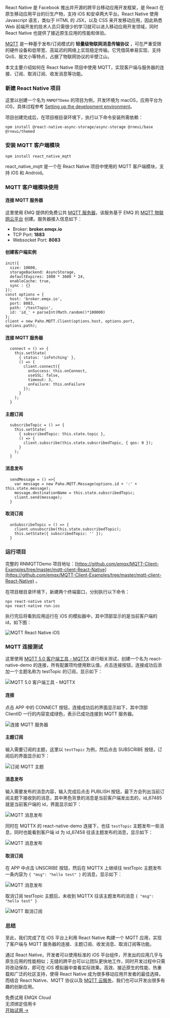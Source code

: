 React Native 是 Facebook 推出并开源的跨平台移动应用开发框架，是 React 在原生移动应用平台的衍生产物，支持 iOS 和安卓两大平台。React Native 使用 Javascript 语言，类似于 HTML 的 JSX，以及 CSS 来开发移动应用，因此熟悉 Web 前端开发的技术人员只需很少的学习就可以进入移动应用开发领域，同时 React Native 也提供了接近原生应用的性能和体验。

[MQTT](https://www.emqx.com/zh/mqtt-guide) 是一种基于发布/订阅模式的 **轻量级物联网消息传输协议** ，可在严重受限的硬件设备和低带宽、高延迟的网络上实现稳定传输。它凭借简单易实现、支持 QoS、报文小等特点，占据了物联网协议的半壁江山。

本文主要介绍如何在 React Native 项目中使用 MQTT，实现客户端与服务器的连接、订阅、取消订阅、收发消息等功能。

### 新建 React Native 项目

这里以创建一个名为 `RNMQTTDemo` 的项目为例，开发环境为 macOS，应用平台为 iOS，具体过程参考 [Setting up the development environment](https://reactnative.dev/docs/environment-setup)。

项目创建完成后，在项目根目录环境下，执行以下命令安装所需依赖：

```
npm install @react-native-async-storage/async-storage @rneui/base @rneui/themed
```

### 安装 MQTT 客户端模块

```
npm install react_native_mqtt
```

react_native_mqtt 是一个在 React Native 项目中使用的 MQTT 客户端模块，支持 iOS 和 Android。

### MQTT 客户端模块使用

#### 连接 MQTT 服务器

这里使用 EMQ 提供的免费公共 [MQTT 服务器](https://www.emqx.com/zh/mqtt/public-mqtt5-broker)，该服务基于 EMQ 的 [MQTT 物联网云平台](https://www.emqx.com/zh/cloud) 创建。服务器接入信息如下：

- Broker: **broker.emqx.io**
- TCP Port: **1883**
- Websocket Port: **8083**

#### 创建客户端实例

```
init({
  size: 10000,
  storageBackend: AsyncStorage,
  defaultExpires: 1000 * 3600 * 24,
  enableCache: true,
  sync : {}
});
const options = {
  host: 'broker.emqx.io',
  port: 8083,
  path: '/testTopic',
  id: 'id_' + parseInt(Math.random()*100000)
};
client = new Paho.MQTT.Client(options.host, options.port, options.path);
```

#### 连接 MQTT 服务器

```
  connect = () => {
    this.setState(
      { status: 'isFetching' },
      () => {
        client.connect({
          onSuccess: this.onConnect,
          useSSL: false,
          timeout: 3,
          onFailure: this.onFailure
        });
      }
    );
  }
```

#### 主题订阅

```
  subscribeTopic = () => {
    this.setState(
      { subscribedTopic: this.state.topic },
      () => {
        client.subscribe(this.state.subscribedTopic, { qos: 0 });
      }
    );
  }
```

#### 消息发布

```
  sendMessage = () =>{
    var message = new Paho.MQTT.Message(options.id + ':' + this.state.message);
    message.destinationName = this.state.subscribedTopic;
    client.send(message);
  }
```

#### 取消订阅

```
  unSubscribeTopic = () => {
    client.unsubscribe(this.state.subscribedTopic);
    this.setState({ subscribedTopic: '' });
  }
```

### 运行项目

完整的 RNMQTTDemo 项目地址：[https://github.com/emqx/MQTT-Client-Examples/tree/master/mqtt-client-React-Native](https://github.com/emqx/MQTT-Client-Examples/tree/master/mqtt-client-React-Native) 。

在项目根目录环境下，新建两个终端窗口，分别执行以下命令：

```
npx react-native start
npx react-native run-ios
```

执行完后将看到应用运行在 iOS 的模拟器中，其中顶部显示的是当前客户端的 id，如下图：

![MQTT React Native iOS](https://assets.emqx.com/images/180f325e5b2ff3d34be952a9df99aff2.png)

### MQTT 连接测试

这里使用 [MQTT 5.0 客户端工具 - MQTTX](https://mqttx.app/zh) 进行相关测试，创建一个名为 react-native-demo 的连接，所有配置项均使用默认值，点击连接按钮，连接成功后添加一个主题名称为 testTopic 的订阅，显示如下：

![MQTT 5.0 客户端工具 - MQTTX](https://assets.emqx.com/images/f4b8a59a025f95cf712c26e9482419d3.png)

#### 连接

点击 APP 中的 CONNECT 按钮，连接成功后的界面显示如下，其中顶部 ClientID 一行的内容变成绿色，表示已成功连接到 MQTT 服务器。

![连接 MQTT 服务器](https://assets.emqx.com/images/2191362e7bf727560de823815ad9bce5.png)

#### 主题订阅

输入需要订阅的主题，这里以 `testTopic` 为例，然后点击 SUBSCRIBE 按钮，订阅后的界面显示如下：

![订阅 MQTT 主题](https://assets.emqx.com/images/563ad2c30b75d75a1b9b30442d53edd6.png)

#### 消息发布

输入需要发布的消息内容，输入完成后点击 PUBLISH 按钮，最下方会列出当前订阅主题下接收到的消息，其中黑色背景的消息是当前客户端发出去的，id_67485 就是当前客户端的 id，界面显示如下：

![MQTT 消息发布](https://assets.emqx.com/images/b6cc5c392784791198c10660380dd39c.png)

同时在 MQTTX 的 react-native-demo 连接下，也往 `testTopic` 主题发布一些消息，同时也能看到客户端 id 为 id_67458 往该主题发布的消息，显示如下：

![MQTT 消息发布](https://assets.emqx.com/images/2aec69acb78aeddc53cc11531298e697.png)

#### 取消订阅

在 APP 中点击 UNSCRIBE 按钮，然后在 MQTTX 上继续往 testTopic 主题发布一条内容为 `{ "msg": "hello test" }` 的消息，显示如下：

![MQTT 消息发布](https://assets.emqx.com/images/c9c7b3cb40785fbf111b6c6487774fa0.png)

取消订阅 testTopic 主题后，未收到 MQTTX 往该主题发布的消息 `{ "msg": "hello test" }`

![MQTT 取消订阅](https://assets.emqx.com/images/27caa87029972c19f711ba986b3638e8.png)


### 总结

至此，我们完成了在 iOS 平台上利用 React Native 构建一个 MQTT 应用，实现了客户端与 MQTT 服务器的连接、主题订阅、收发消息、取消订阅等功能。

通过 React Native，开发者可以使用标准的 iOS 平台组件，开发出的应用几乎与原生应用的性能相似；无缝的跨平台可以让团队更快地工作，同时开发过程中只需将改动保存，即可在 iOS 模拟器中查看实际效果。高效、接近原生的性能、热重载和广泛的社区支持，使得 React Native 成为很多移动应用开发者的最佳选择，而结合 React Native、MQTT 协议以及 [MQTT 云服务](https://www.emqx.com/zh/cloud)，我们也可以开发出很多有趣的创新应用。


<section class="promotion">
    <div>
        免费试用 EMQX Cloud
        <div class="is-size-14 is-text-normal has-text-weight-normal">无须绑定信用卡</div>
    </div>
    <a href="https://accounts-zh.emqx.com/signup?continue=https://cloud.emqx.com/console/deployments/0?oper=new" class="button is-gradient px-5">开始试用 →</a>
</section>
